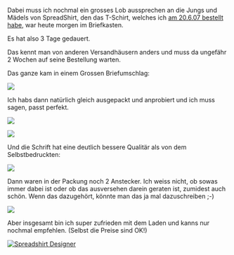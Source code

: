 <!--
.. title: T-Schirt ist da
.. slug: 160-t-schirt-ist-da
.. date: 2007-06-23 14:26:35
.. tags: T-Shirt,In eigener Sache,Internet
.. description: 
.. type: text
-->

Dabei muss ich nochmal ein grosses Lob aussprechen an die Jungs und Mädels von SpreadShirt, den das T-Schirt, welches ich [am 20.6.07 bestellt habe](http://davidak.de/blog/?p=150), war heute morgen im Briefkasten.
<!-- TEASER_END -->

Es hat also 3 Tage gedauert.

Das kennt man von anderen Versandhäusern anders und muss da ungefähr 2 Wochen auf seine Bestellung warten.

Das ganze kam in einem Grossen Briefumschlag:

![](/images/schirt_4.jpg)

Ich habs dann natürlich gleich ausgepackt und anprobiert und ich muss sagen, passt perfekt.

![](/images/schirt_3.jpg)

![](/images/schirt_2.jpg)

Und die Schrift hat eine deutlich bessere Qualitär als von dem Selbstbedruckten:

![](/images/schirt_1.jpg)

Dann waren in der Packung noch 2 Anstecker.
Ich weiss nicht, ob sowas immer dabei ist oder ob das ausversehen darein geraten ist, zumidest auch schön.
Wenn das dazugehört, könnte man das ja mal dazuschreiben ;-)

![](/images/schirt_5.jpg)

Aber insgesamt bin ich super zufrieden mit dem Laden und kanns nur nochmal empfehlen.
(Selbst die Preise sind OK!)

[
![Spreadshirt Designer](http://banners.webmasterplan.com/view.asp?ref=396296&site=3203&b=13)](http://partners.webmasterplan.com/click.asp?ref=396296&site=3203&type=b13&bnb=13)  
